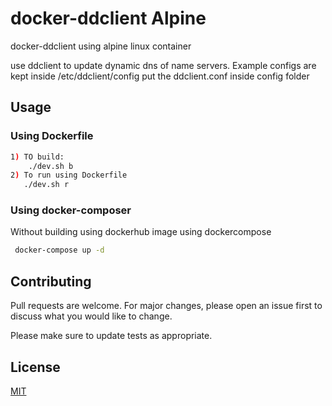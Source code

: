 # docker-ddclient Alpine
docker-ddclient using alpine linux container

use ddclient to update dynamic dns of name servers.
Example configs are kept inside /etc/ddclient/config
put the ddclient.conf inside config folder

## Usage
### Using Dockerfile
```bash
1) TO build:
    ./dev.sh b
2) To run using Dockerfile
   ./dev.sh r
```

### Using docker-composer
 Without building using dockerhub image using dockercompose
```bash 
 docker-compose up -d
```

## Contributing
Pull requests are welcome. For major changes, please open an issue first to discuss what you would like to change.

Please make sure to update tests as appropriate.

## License
[MIT](https://choosealicense.com/licenses/mit/)
